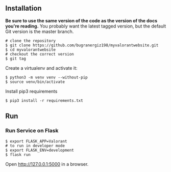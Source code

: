 ## Installation

**Be sure to use the same version of the code as the version of the docs you're reading.**
You probably want the latest tagged version, but the default Git version is the master branch.

```shell
# clone the repository
$ git clone https://github.com/bugranergiz198/myvalorantwebsite.git
$ cd myvalorantwebsite
# checkout the correct version
$ git tag
```

Create a virtualenv and activate it:
```shell
$ python3 -m venv venv --without-pip
$ source venv/bin/activate
```

Install pip3 requirements
```shell
$ pip3 install -r requirements.txt
```

## Run
### Run Service on Flask
```shell
$ export FLASK_APP=Valorant 
# to run in developer mode
$ export FLASK_ENV=development
$ flask run
```

Open http://127.0.0.1:5000 in a browser.
